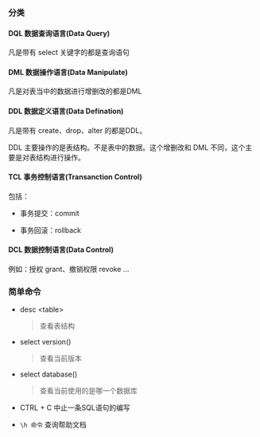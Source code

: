 ### 分类

#### DQL 数据查询语言(Data Query)

凡是带有 select 关键字的都是查询语句


#### DML 数据操作语言(Data Manipulate)

凡是对表当中的数据进行增删改的都是DML


#### DDL 数据定义语言(Data Defination)

凡是带有 create、drop、alter 的都是DDL。

DDL 主要操作的是表结构。不是表中的数据。这个增删改和 DML 不同，这个主要是对表结构进行操作。



#### TCL 事务控制语言(Transanction Control)

包括：

- 事务提交：commit

- 事务回滚：rollback



#### DCL 数据控制语言(Data Control)

例如：授权 grant、撤销权限 revoke ...





### 简单命令

- desc \<table>

  > 查看表结构

- select version()

  > 查看当前版本

- select database()

  > 查看当前使用的是哪一个数据库

- CTRL + C 中止一条SQL语句的编写

- `\h 命令`  查询帮助文档